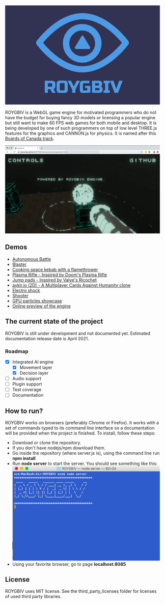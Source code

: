 ![](/screen_shots/banner.png?raw=true) 

ROYGBIV is a WebGL game engine for motivated programmers who do not have the budget for buying fancy 3D models or licensing a popular engine but still want to make 60 FPS web games for both mobile and desktop. It is being developed by one of such programmers on top of low level THREE.js features for the graphics and CANNON.js for physics. It is named after this [Boards of Canada track](https://www.youtube.com/watch?v=W-GWjzw0GwQ).    

![](/screen_shots/roygbiv.gif?raw=true)   

## Demos    
* [Autonomous Battle](https://oguzeroglu.github.io/kompute-demos-with-roygbiv/autonomousBattle/application.html)    
* [Blaster](https://oguzeroglu.github.io/ROYGBIV/demo/blaster/application.html)    
* [Cooking space kebab with a flamethrower](https://oguzeroglu.github.io/ROYGBIV/demo/spaceKebab/application.html)    
* [Plasma Rifle - Inspired by Doom's Plasma Rifle](https://oguzeroglu.github.io/ROYGBIV/demo/plasmaGun/application.html)    
* [Jump pads - Inspired by Valve's Ricochet](https://oguzeroglu.github.io/ROYGBIV/demo/jumpPads/application.html)    
* [aykir.io (2D) - A Multiplayer Cards Against Humanity clone](https://aykir.io)    
* [Electro shock](https://oguzeroglu.github.io/ROYGBIV/demo/electroShock/application.html)    
* [Shooter](https://oguzeroglu.github.io/ROYGBIV/demo/shooter/application.html)   
* [GPU particles showcase](https://oguzeroglu.github.io/ROYGBIV/demo/psShowcase/application.html)   
* [Online preview of the engine](https://oguzeroglu.github.io/ROYGBIV/roygbiv.html)  

## The current state of the project
ROYGBIV is still under development and not documented yet. Estimated documentation release date is April 2021.    

### Roadmap
- [x] Integrated AI engine
  - [x] Movement layer
  - [x] Decision layer
- [ ] Audio support
- [ ] Plugin support
- [ ] Test coverage
- [ ] Documentation

## How to run?

ROYGBIV works on browsers (preferably Chrome or Firefox). It works with a set of commands typed to its command line interface so a documentation will be provided when the project is finished. To install, follow these steps:

* Download or clone the repository.
* If you don't have nodejs/npm download them.
* Go inside the repository (where server.js is), using the command line run **npm install**
* Run **node server** to start the server. You should see something like this:
![](/screen_shots/server.png?raw=true)
* Using your favorite browser, go to page **localhost:8085**

## License

ROYGBIV uses MIT license. See the third_party_licenses folder for licenses of used third party libraries.
